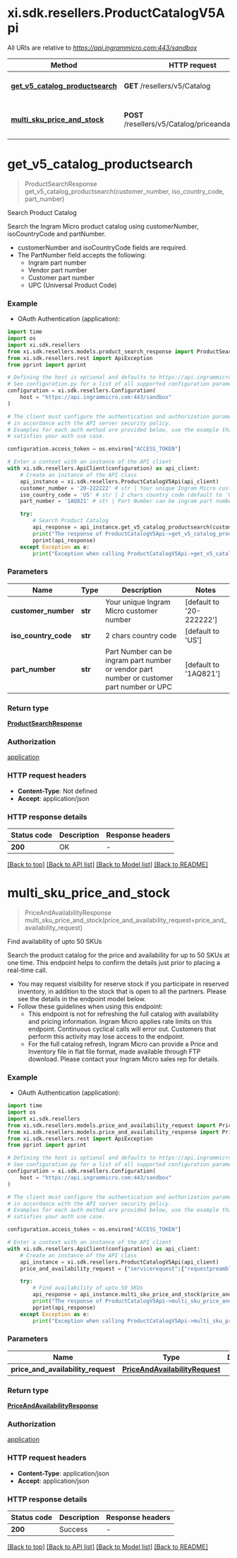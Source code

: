 # xi.sdk.resellers.ProductCatalogV5Api

All URIs are relative to *https://api.ingrammicro.com:443/sandbox*

Method | HTTP request | Description
------------- | ------------- | -------------
[**get_v5_catalog_productsearch**](ProductCatalogV5Api.md#get_v5_catalog_productsearch) | **GET** /resellers/v5/Catalog | Search Product Catalog
[**multi_sku_price_and_stock**](ProductCatalogV5Api.md#multi_sku_price_and_stock) | **POST** /resellers/v5/Catalog/priceandavailability | Find availability of upto 50 SKUs


# **get_v5_catalog_productsearch**
> ProductSearchResponse get_v5_catalog_productsearch(customer_number, iso_country_code, part_number)

Search Product Catalog

Search the Ingram Micro product catalog using customerNumber, isoCountryCode and partNumber.<ul><li>customerNumber and isoCountryCode fields are required.</li><li>The PartNumber field accepts the following:<ul><li>Ingram part number</li><li>Vendor part number</li><li>Customer part number</li><li>UPC (Universal Product Code)</li></ul></li></ul>

### Example

* OAuth Authentication (application):

```python
import time
import os
import xi.sdk.resellers
from xi.sdk.resellers.models.product_search_response import ProductSearchResponse
from xi.sdk.resellers.rest import ApiException
from pprint import pprint

# Defining the host is optional and defaults to https://api.ingrammicro.com:443/sandbox
# See configuration.py for a list of all supported configuration parameters.
configuration = xi.sdk.resellers.Configuration(
    host = "https://api.ingrammicro.com:443/sandbox"
)

# The client must configure the authentication and authorization parameters
# in accordance with the API server security policy.
# Examples for each auth method are provided below, use the example that
# satisfies your auth use case.

configuration.access_token = os.environ["ACCESS_TOKEN"]

# Enter a context with an instance of the API client
with xi.sdk.resellers.ApiClient(configuration) as api_client:
    # Create an instance of the API class
    api_instance = xi.sdk.resellers.ProductCatalogV5Api(api_client)
    customer_number = '20-222222' # str | Your unique Ingram Micro customer number (default to '20-222222')
    iso_country_code = 'US' # str | 2 chars country code (default to 'US')
    part_number = '1AQ821' # str | Part Number can be ingram part number or vendor part number or customer part number or UPC (default to '1AQ821')

    try:
        # Search Product Catalog
        api_response = api_instance.get_v5_catalog_productsearch(customer_number, iso_country_code, part_number)
        print("The response of ProductCatalogV5Api->get_v5_catalog_productsearch:\n")
        pprint(api_response)
    except Exception as e:
        print("Exception when calling ProductCatalogV5Api->get_v5_catalog_productsearch: %s\n" % e)
```



### Parameters


Name | Type | Description  | Notes
------------- | ------------- | ------------- | -------------
 **customer_number** | **str**| Your unique Ingram Micro customer number | [default to &#39;20-222222&#39;]
 **iso_country_code** | **str**| 2 chars country code | [default to &#39;US&#39;]
 **part_number** | **str**| Part Number can be ingram part number or vendor part number or customer part number or UPC | [default to &#39;1AQ821&#39;]

### Return type

[**ProductSearchResponse**](ProductSearchResponse.md)

### Authorization

[application](../README.md#application)

### HTTP request headers

 - **Content-Type**: Not defined
 - **Accept**: application/json

### HTTP response details

| Status code | Description | Response headers |
|-------------|-------------|------------------|
**200** | OK |  -  |

[[Back to top]](#) [[Back to API list]](../README.md#documentation-for-api-endpoints) [[Back to Model list]](../README.md#documentation-for-models) [[Back to README]](../README.md)

# **multi_sku_price_and_stock**
> PriceAndAvailabilityResponse multi_sku_price_and_stock(price_and_availability_request=price_and_availability_request)

Find availability of upto 50 SKUs

Search the product catalog for the price and availability for up to 50 SKUs at one time. This endpoint helps to confirm the details just prior to placing a real-time call.<ul><li>You may request visibility for reserve stock if you participate in reserved inventory, in addition to the stock that is open to all the partners. Please see the details in the endpoint model below.</li><li>Follow these guidelines when using this endpoint:<ul><li>This endpoint is not for refreshing the full catalog with availability and pricing information. Ingram Micro applies rate limits on this endpoint. Continuous cyclical calls will error out. Customers that perform this activity may lose access to the endpoint.</li><li>For the full catalog refresh, Ingram Micro can provide a Price and Inventory file in flat file format, made available through FTP download. Please contact your Ingram Micro sales rep for details.</li></ul></li></ul>

### Example

* OAuth Authentication (application):

```python
import time
import os
import xi.sdk.resellers
from xi.sdk.resellers.models.price_and_availability_request import PriceAndAvailabilityRequest
from xi.sdk.resellers.models.price_and_availability_response import PriceAndAvailabilityResponse
from xi.sdk.resellers.rest import ApiException
from pprint import pprint

# Defining the host is optional and defaults to https://api.ingrammicro.com:443/sandbox
# See configuration.py for a list of all supported configuration parameters.
configuration = xi.sdk.resellers.Configuration(
    host = "https://api.ingrammicro.com:443/sandbox"
)

# The client must configure the authentication and authorization parameters
# in accordance with the API server security policy.
# Examples for each auth method are provided below, use the example that
# satisfies your auth use case.

configuration.access_token = os.environ["ACCESS_TOKEN"]

# Enter a context with an instance of the API client
with xi.sdk.resellers.ApiClient(configuration) as api_client:
    # Create an instance of the API class
    api_instance = xi.sdk.resellers.ProductCatalogV5Api(api_client)
    price_and_availability_request = {"servicerequest":{"requestpreamble":{"customernumber":"20-222223","isocountrycode":"US"},"priceandstockrequest":{"showwarehouseavailability":"True","extravailabilityflag":"Y","item":[{"ingrampartnumber":"TB6489","quantity":1},{"ingrampartnumber":"1AQ821","quantity":1}],"includeallsystems":false}}} # PriceAndAvailabilityRequest |  (optional)

    try:
        # Find availability of upto 50 SKUs
        api_response = api_instance.multi_sku_price_and_stock(price_and_availability_request=price_and_availability_request)
        print("The response of ProductCatalogV5Api->multi_sku_price_and_stock:\n")
        pprint(api_response)
    except Exception as e:
        print("Exception when calling ProductCatalogV5Api->multi_sku_price_and_stock: %s\n" % e)
```



### Parameters


Name | Type | Description  | Notes
------------- | ------------- | ------------- | -------------
 **price_and_availability_request** | [**PriceAndAvailabilityRequest**](PriceAndAvailabilityRequest.md)|  | [optional] 

### Return type

[**PriceAndAvailabilityResponse**](PriceAndAvailabilityResponse.md)

### Authorization

[application](../README.md#application)

### HTTP request headers

 - **Content-Type**: application/json
 - **Accept**: application/json

### HTTP response details

| Status code | Description | Response headers |
|-------------|-------------|------------------|
**200** | Success |  -  |

[[Back to top]](#) [[Back to API list]](../README.md#documentation-for-api-endpoints) [[Back to Model list]](../README.md#documentation-for-models) [[Back to README]](../README.md)

